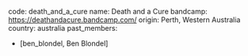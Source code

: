 code: death_and_a_cure
name: Death and a Cure
bandcamp: https://deathandacure.bandcamp.com/
origin: Perth, Western Australia
country: australia
past_members:
  - [ben_blondel, Ben Blondel]
